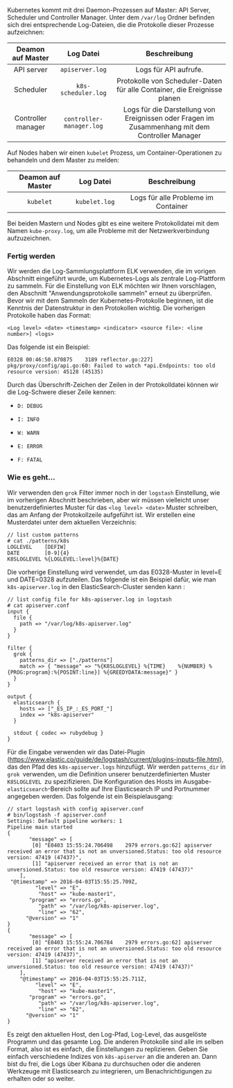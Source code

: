 Kubernetes kommt mit drei Daemon-Prozessen auf Master: API Server, Scheduler und Controller Manager. Unter dem `/var/log` Ordner befinden sich drei entsprechende Log-Dateien, die die Protokolle dieser Prozesse aufzeichnen:

|Deamon auf Master|Log Datei| Beschreibung|
| :---: | :---: | :---: |
|API server|`apiserver.log`| Logs für API aufrufe.|
|Scheduler|`k8s-scheduler.log`|Protokolle von Scheduler-Daten für alle Container, die Ereignisse planen|
|Controller manager|`controller-manager.log`|Logs für die Darstellung von Ereignissen oder Fragen im Zusammenhang mit dem Controller Manager|

Auf Nodes haben wir einen `kubelet` Prozess, um Container-Operationen zu behandeln und dem Master zu melden:

|Deamon auf Master|Log Datei| Beschreibung|
| :---: | :---: | :---: |
|`kubelet`|` kubelet.log `|Logs für alle Probleme im Container|

Bei beiden Mastern und Nodes gibt es eine weitere Protokolldatei mit dem Namen `kube-proxy.log`, um alle Probleme mit der Netzwerkverbindung aufzuzeichnen.

### Fertig werden

Wir werden die Log-Sammlungsplattform ELK verwenden, die im vorigen Abschnitt eingeführt wurde, um Kubernetes-Logs als zentrale Log-Plattform zu sammeln. Für die Einstellung von ELK möchten wir Ihnen vorschlagen, den Abschnitt "Anwendungsprotokolle sammeln" erneut zu überprüfen. Bevor wir mit dem Sammeln der Kubernetes-Protokolle beginnen, ist die Kenntnis der Datenstruktur in den Protokollen wichtig. Die vorherigen Protokolle haben das Format:

`<Log level> <date> <timestamp> <indicator> <source file>: <line number>] <logs>`

Das folgende ist ein Beispiel:
```
E0328 00:46:50.870875    3189 reflector.go:227] pkg/proxy/config/api.go:60: Failed to watch *api.Endpoints: too old resource version: 45128 (45135)
```

Durch das Überschrift-Zeichen der Zeilen in der Protokolldatei können wir die Log-Schwere dieser Zeile kennen:

*     D: DEBUG 
*     I: INFO 
*     W: WARN
*     E: ERROR
*     F: FATAL

### Wie es geht…

Wir verwenden den `grok` Filter immer noch in der `logstash` Einstellung, wie im vorherigen Abschnitt beschrieben, aber wir müssen vielleicht unser benutzerdefiniertes Muster für das `<log level> <date>` Muster schreiben, das am Anfang der Protokollzeile aufgeführt ist. Wir erstellen eine Musterdatei unter dem aktuellen Verzeichnis:

```
// list custom patterns
# cat ./patterns/k8s
LOGLEVEL    [DEFIW]
DATE        [0-9]{4}
K8SLOGLEVEL %{LOGLEVEL:level}%{DATE}
``` 
Die vorherige Einstellung wird verwendet, um das E0328-Muster in level=E und DATE=0328 aufzuteilen. Das folgende ist ein Beispiel dafür, wie man `k8s-apiserver.log` in den ElasticSearch-Cluster senden kann :
```
// list config file for k8s-apiserver.log in logstash
# cat apiserver.conf
input {
  file {
    path => "/var/log/k8s-apiserver.log"
  }
}

filter {
  grok {
    patterns_dir => ["./patterns"]
    match => { "message" => "%{K8SLOGLEVEL} %{TIME}    %{NUMBER} %{PROG:program}:%{POSINT:line}] %{GREEDYDATA:message}" }
  }
}

output {
  elasticsearch {
    hosts => ["_ES_IP_:_ES_PORT_"]
    index => "k8s-apiserver"
  }

  stdout { codec => rubydebug }
}

```
Für die Eingabe verwenden wir das Datei-Plugin (https://www.elastic.co/guide/de/logstash/current/plugins-inputs-file.html), das den Pfad des `k8s-apiserver.logs` hinzufügt. Wir werden `patterns_dir` in `grok `verwenden, um die Definition unserer benutzerdefinierten Muster `K8SLOGLEVEL `zu spezifizieren. Die Konfiguration des Hosts im Ausgabe-`elasticsearch`-Bereich sollte auf Ihre Elasticsearch IP und Portnummer angegeben werden. Das folgende ist ein Beispielausgang:
```
// start logstash with config apiserver.conf
# bin/logstash -f apiserver.conf
Settings: Default pipeline workers: 1
Pipeline main started
{
       "message" => [
        [0] "E0403 15:55:24.706498    2979 errors.go:62] apiserver received an error that is not an unversioned.Status: too old resource version: 47419 (47437)",
        [1] "apiserver received an error that is not an unversioned.Status: too old resource version: 47419 (47437)"
    ],
 "@timestamp" => 2016-04-03T15:55:25.709Z,
         "level" => "E",
          "host" => "kube-master1",
       "program" => "errors.go",
          "path" => "/var/log/k8s-apiserver.log",
          "line" => "62",
      "@version" => "1"
}
{
       "message" => [
        [0] "E0403 15:55:24.706784    2979 errors.go:62] apiserver received an error that is not an unversioned.Status: too old resource version: 47419 (47437)",
        [1] "apiserver received an error that is not an unversioned.Status: too old resource version: 47419 (47437)"
    ],
    "@timestamp" => 2016-04-03T15:55:25.711Z,
         "level" => "E",
          "host" => "kube-master1",
       "program" => "errors.go",
          "path" => "/var/log/k8s-apiserver.log",
          "line" => "62",
      "@version" => "1"
}
```
Es zeigt den aktuellen Host, den Log-Pfad, Log-Level, das ausgelöste Programm und das gesamte Log. 
Die anderen Protokolle sind alle im selben Format, also ist es einfach, die Einstellungen zu replizieren. Geben Sie einfach verschiedene Indizes von `k8s-apiserver` an die anderen an. Dann bist du frei, die Logs über Kibana zu durchsuchen oder die anderen Werkzeuge mit Elasticsearch zu integrieren, um Benachrichtigungen zu erhalten oder so weiter.

